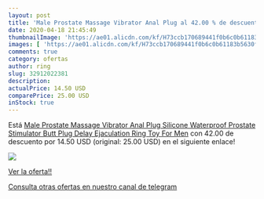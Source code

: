 ```yaml
---
layout: post
title: 'Male Prostate Massage Vibrator Anal Plug al 42.00 % de descuento'
date: 2020-04-18 21:45:49
thumbnailImage: 'https://ae01.alicdn.com/kf/H73ccb170689441f0b6c0b61183b5630fC/Male-Prostate-Massage-Vibrator-Anal-Plug-Silicone-Waterproof-Prostate-Stimulator-Butt-Plug-Delay-Ejaculation-Ring-Toy.jpg_350x350._SL200_.jpg'
images: [ 'https://ae01.alicdn.com/kf/H73ccb170689441f0b6c0b61183b5630fC/Male-Prostate-Massage-Vibrator-Anal-Plug-Silicone-Waterproof-Prostate-Stimulator-Butt-Plug-Delay-Ejaculation-Ring-Toy.jpg_350x350._SL200_.jpg' ]
comments: true
category: ofertas
author: ring
slug: 32912022381
description:
actualPrice: 14.50 USD
comparePrice: 25.00 USD
inStock: true
---
```


Está [Male Prostate Massage Vibrator Anal Plug Silicone Waterproof Prostate Stimulator Butt Plug Delay Ejaculation Ring Toy For Men](https://www.amazon.com/dp/32912022381/?tag=redken08-20) con 42.00 de descuento por 14.50 USD (original: 25.00 USD) en el siguiente enlace!

[![](https://ae01.alicdn.com/kf/H73ccb170689441f0b6c0b61183b5630fC/Male-Prostate-Massage-Vibrator-Anal-Plug-Silicone-Waterproof-Prostate-Stimulator-Butt-Plug-Delay-Ejaculation-Ring-Toy.jpg_350x350._SL200_.jpg)](https://www.amazon.com/dp/32912022381/?tag=redken08-20)

[Ver la oferta!!](https://www.amazon.com/dp/32912022381/?tag=redken08-20)

[Consulta otras ofertas en nuestro canal de telegram](https://t.me/s/ofertas25)
